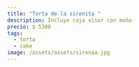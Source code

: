 ```yaml
---
title: "Torta de la sirenita "
description: Incluye caja visor con moño
precio: $ 5300
tags:
  - torta
  - cake
image: /assets/assets/sirenaa.jpg
---
```

